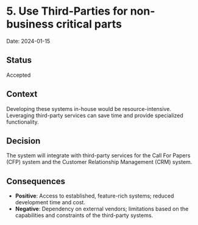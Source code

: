 # 5. Use Third-Parties for non-business critical parts

Date: 2024-01-15

## Status

Accepted

## Context

Developing these systems in-house would be resource-intensive. Leveraging third-party services can save time and provide specialized functionality.

## Decision

The system will integrate with third-party services for the Call For Papers (CFP) system and the Customer Relationship Management (CRM) system.

## Consequences

* **Positive**: Access to established, feature-rich systems; reduced development time and cost.
* **Negative**: Dependency on external vendors; limitations based on the capabilities and constraints of the third-party systems.